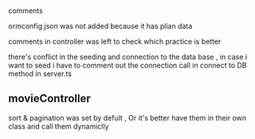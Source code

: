 comments 

ormconfig.json was not added because it has plian data 

comments in controller was left to check which practice is better  

there's conflict in the seeding and connection  to the data base , in case i want to seed i have to comment out the connection call in connect to DB method in server.ts 

## movieController 
sort & pagination was set by defult , Or it's better have them in their own class and call them dynamiclly    